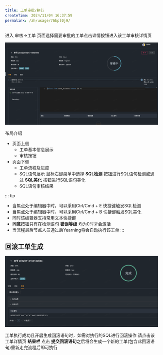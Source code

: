 ```yaml
---
title: 工单审批/执行
createTime: 2024/11/04 16:37:59
permalink: /zh/usage/76kpl0j9/
---
```


进入 审核->工单 页面选择需要审批的工单点击详情按钮进入该工单审核详情页

![](/images/audit01.png)

布局介绍
+ 页面上侧
  + 工单基本信息展示
  + 审核按钮
+ 页面下侧
  + 工单流程及进度
  + SQL语句展示 鼠标右键菜单中选择 **SQL检测** 按钮进行SQL语句检测或通过 **SQL美化** 按钮进行SQL语句美化
  + SQL语句审核结果  

::: tip
+ 当焦点处于编辑器中时，可以采用Ctrl/Cmd + E 快捷键触发SQL检测
+ 当焦点处于编辑器中时，可以采用Ctrl/Cmd + B 快捷键触发SQL美化
+ 同时该编辑器支持常用文本快捷键
+ **同意**按钮只有在检测语句 **错误等级** 均为0时才会激活
+ 当流程最后节点人员通过后Yearning将会自动执行该工单
:::

## 回滚工单生成
![](/images/audit02.png)

工单执行成功且开启生成回滚语句时，如需对执行的SQL进行回滚操作 请点击该工单详情页 **结果栏** 点击 **提交回滚语句**之后将会生成一个新的工单(包含此回滚语句)重新走完流程后即可执行